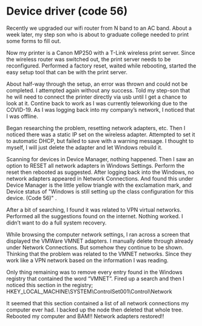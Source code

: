 # Device driver  (code 56)
Recently we upgraded our wifi router from N band to an AC band. About a week later, my step son who is about to graduate college needed to print some forms to fill out.

Now my printer is a Canon MP250 with a T-Link wireless print server. Since the wireless router was switched out, the print server needs to be reconfigured. Performed a factory reset, waited while rebooting, started the easy setup tool that can be with the print server. 

About half-way through the setup, an error was thrown and could not be completed. I attempted again without any success. Told my step-son that he will need to connect the printer directly via usb until I get a chance to look at it. Contine back to work as I was currently teleworking due to the COVID-19. As I was logging back into my company’s network, I noticed that I was offline.

Began researching the problem, resetting network adapters, etc. Then I noticed there was a static IP set on the wireless adapter. Attempted to set it to automatic DHCP, but failed to save with a warning message. I thought to myself, I will just delete the adapter and let Windows rebuild it.

Scanning for devices in Device Manager, nothing happened. Then I saw an option to RESET all network adapters in Windows Settings. Perform the reset then rebooted as suggested. After logging back into the Windows, no network adapters appeared in Network Connections. And found this under Device Manager is the little yellow triangle with the exclamation mark, and Device status of "Windows is still setting up the class configuration for this device. (Code 56)" .

After a bit of searching, I found it was related to VPN virtual networks. Performed all the suggestions found on the internet. Nothing worked. I didn’t want to do a full system recovery. 

While browsing the computer network settings, I ran across a screen that displayed the VMWare VMNET adapters. I manually delete through already under Network Connections. But somehow they continue to be shown. Thinking that the problem was related to the VMNET networks. Since they work like a VPN network based on the information I was reading.

Only thing remaining was to remove every entry found in the Windows registry that contained the word “VMNET”. Fired up a search and then I noticed this section in the registry; HKEY_LOCAL_MACHINE\SYSTEM\ControlSet001\Control\Network

It seemed that this section contained a list of all network connections my computer ever had. I backed up the node then deleted that whole tree. Rebooted my computer and BAM!! Network adapters restored!!
